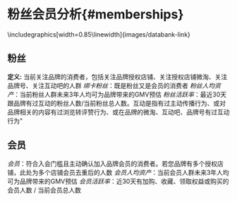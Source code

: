 # 粉丝会员分析{#memberships}


\includegraphics[width=0.85\linewidth]{images/databank-link} 


## 粉丝	

 __定义:__ 当前关注品牌的消费者，包括关注品牌授权店铺、关注授权店铺微淘、关注品牌号、关注互动吧的人群
*绑卡粉丝*：既是粉丝又是会员的消费者
*粉丝人均资产*：当前粉丝人群未来3年人均可为品牌带来的GMV预估
*粉丝活跃率*：最近30天跟品牌有过互动的粉丝人数/当前粉丝总人数。互动是指有过主动传播行为、或对品牌相关的内容有过浏览转评赞行为、或在品牌的微淘、互动吧、品牌号有过互动行为"


## 会员	

*会员*：符合入会门槛且主动确认加入品牌会员的消费者。若您品牌有多个授权店铺，此处为多个店铺会员去重后的人数
*会员人均资产*：当前会员人群未来3年人均可为品牌带来的GMV预估
*会员活跃率*：近30天有加购、收藏、领取权益或购买的会员人数 / 当前会员总人数

